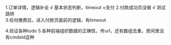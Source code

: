 1.订单详情，逻辑补全   √  基本状态判断，timeout   ×支付
2.付款成功页没做   √  测试跳转  
3.任何缴费后，进入付款页面前的逻辑，有timeout

4.验证各种todo
5.各种前端组织数据的正确性，传url，还有数组去重，房间里没有cmdsId这种


